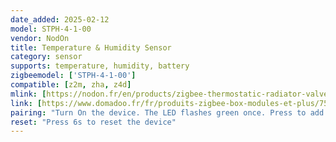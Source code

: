 ```yaml
---
date_added: 2025-02-12
model: STPH-4-1-00
vendor: NodOn
title: Temperature & Humidity Sensor
category: sensor
supports: temperature, humidity, battery
zigbeemodel: ['STPH-4-1-00']
compatible: [z2m, zha, z4d]
mlink: [https://nodon.fr/en/products/zigbee-thermostatic-radiator-valve](https://nodon.fr/products/capteur-de-temperature-et-humidite-zigbee]
link: [https://www.domadoo.fr/fr/produits-zigbee-box-modules-et-plus/7597-nodon-capteur-de-temperature-et-humidite-zigbee-panneau-solaire-3700313925959.html]
pairing: "Turn On the device. The LED flashes green once. Press to add the device to the network"
reset: "Press 6s to reset the device"
---
```

